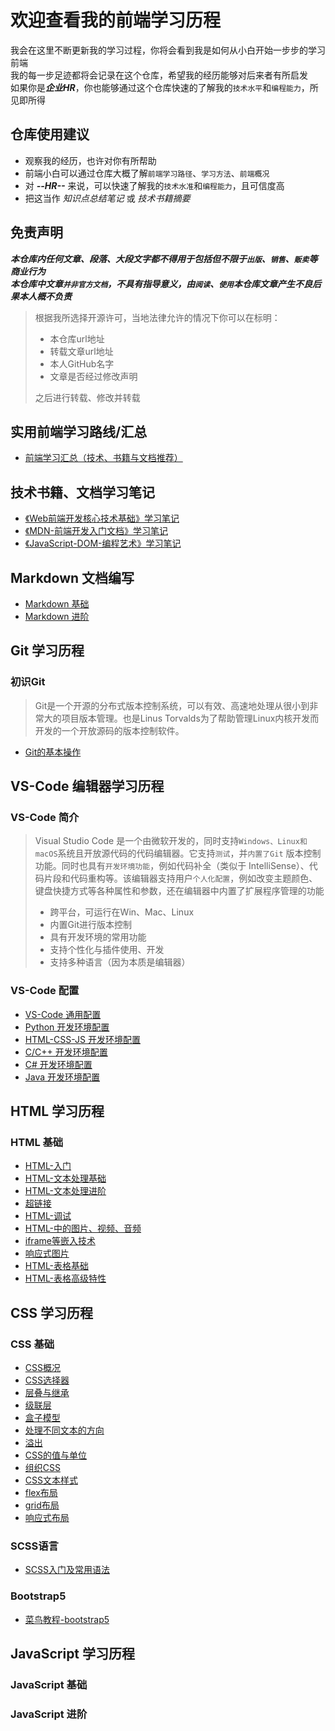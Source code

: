 # 欢迎查看我的前端学习历程

我会在这里不断更新我的学习过程，你将会看到我是如何从小白开始一步步的学习前端  
我的每一步足迹都将会记录在这个仓库，希望我的经历能够对后来者有所启发  
如果你是***企业HR***，你也能够通过这个仓库快速的了解我的`技术水平`和`编程能力`，所见即所得  

## 仓库使用建议

* 观察我的经历，也许对你有所帮助
* 前端小白可以通过仓库大概了解`前端学习路径`、`学习方法`、`前端概况`
* 对 ***--HR--*** 来说，可以快速了解我的`技术水准`和`编程能力`，且可信度高
* 把这当作 *知识点总结笔记* 或 *技术书籍摘要*

## 免责声明

***本仓库内任何文章、段落、大段文字都不得用于包括但不限于`出版`、`销售`、`贩卖`等商业行为***  
***本仓库中文章`并非官方文档`，不具有指导意义，由`阅读`、`使用`本仓库文章产生不良后果本人概不负责***
> 根据我所选择开源许可，当地法律允许的情况下你可以在标明：  
>
> * 本仓库url地址
> * 转载文章url地址
> * 本人GitHub名字
> * 文章是否经过修改声明  
>
> 之后进行转载、修改并转载  

## 实用前端学习路线/汇总

* [前端学习汇总（技术、书籍与文档推荐）](./Front-Learning-Route.md)

## 技术书籍、文档学习笔记

* [《Web前端开发核心技术基础》学习笔记](./技术书籍、文档学习笔记/《Web前端开发核心技术基础》学习笔记.md)
* [《MDN-前端开发入门文档》学习笔记](./技术书籍、文档学习笔记/《MDN-前端开发入门文档》学习笔记.md)
* [《JavaScript-DOM-编程艺术》学习笔记](./技术书籍、文档学习笔记/《JavaScript-DOM-编程艺术》学习笔记.md)

## Markdown 文档编写

* [Markdown 基础](./常用生产工具/Markdown/Markdown基础.md)
* [Markdown 进阶](./常用生产工具/Markdown/Markdown进阶.md)

## Git 学习历程

### 初识Git
>
> Git是一个开源的分布式版本控制系统，可以有效、高速地处理从很小到非常大的项目版本管理。也是Linus Torvalds为了帮助管理Linux内核开发而开发的一个开放源码的版本控制软件。

* [Git的基本操作](./常用生产工具/Git/Git的基本操作流程.md)

## VS-Code 编辑器学习历程

### VS-Code 简介
>
> Visual Studio Code 是一个由微软开发的，同时支持`Windows、Linux和macOS`系统且开放源代码的代码编辑器。它支持`测试`，并`内置了Git` 版本控制功能。同时也具有`开发环境功能`，例如代码补全（类似于 IntelliSense）、代码片段和代码重构等。该编辑器支持用户`个人化配置`，例如改变主题颜色、键盘快捷方式等各种属性和参数，还在编辑器中内置了扩展程序管理的功能
>
> * 跨平台，可运行在Win、Mac、Linux
> * 内置Git进行版本控制
> * 具有开发环境的常用功能
> * 支持个性化与插件使用、开发
> * 支持多种语言（因为本质是编辑器）

### VS-Code 配置

* [VS-Code 通用配置](./常用生产工具/VS-Code/VS-Code-常用配置.md)
* [Python 开发环境配置](./常用生产工具/VS-Code/VS-Code-Python配置.md)
* [HTML-CSS-JS 开发环境配置](./常用生产工具/VS-Code/VS-Code-HTML-CSS-JS配置.md)
* [C/C++ 开发环境配置](./常用生产工具/VS-Code/VS-Code-C-C++配置.md)
* [C# 开发环境配置](./常用生产工具/VS-Code/VS-Code-C＃配置.md)
* [Java 开发环境配置](./常用生产工具/VS-Code/VS-Code-Java配置.md)

## HTML 学习历程

### HTML 基础

* [HTML-入门](./《MDN-前端开发入门文档》/HTML-介绍.md/#html-入门)
* [HTML-文本处理基础](./《MDN-前端开发入门文档》/HTML-介绍.md/#html-文本处理基础)
* [HTML-文本处理进阶](./《MDN-前端开发入门文档》/HTML-介绍.md/#文本处理进阶)
* [超链接](./《MDN-前端开发入门文档》/HTML-介绍.md/#超链接)
* [HTML-调试](./《MDN-前端开发入门文档》/HTML-介绍.md/#html-调试)
* [HTML-中的图片、视频、音频](./《MDN-前端开发入门文档》/HTML-多媒体嵌入.md/#html-中的图片)
* [iframe等嵌入技术](./《MDN-前端开发入门文档》/HTML-多媒体嵌入.md/#objectiframe等其它嵌入技术)
* [响应式图片](./《MDN-前端开发入门文档》/HTML-多媒体嵌入.md/#响应式图片)
* [HTML-表格基础](./《MDN-前端开发入门文档》/HTML-表格.md/#html-表格基础)
* [HTML-表格高级特性](./《MDN-前端开发入门文档》/HTML-表格.md/#html-表格高级特性)

## CSS 学习历程

### CSS 基础

* [CSS概况](./《MDN-前端开发入门文档》/CSS介绍.md/#css概况)
* [CSS选择器](./《MDN-前端开发入门文档》/CSS构建基础.md/#css选择器)
* [层叠与继承](./《MDN-前端开发入门文档》/CSS构建基础.md/#层叠与继承)
* [级联层](./《MDN-前端开发入门文档》/CSS构建基础.md/#级联层)
* [盒子模型](./《MDN-前端开发入门文档》/CSS构建基础.md/#盒子模型)
* [处理不同文本的方向](./《MDN-前端开发入门文档》/CSS构建基础.md/#处理不同文本的方向)
* [溢出](./《MDN-前端开发入门文档》/CSS构建基础.md/#溢出)
* [CSS的值与单位](./《MDN-前端开发入门文档》/CSS构建基础.md/#css的值与单位)
* [组织CSS](./《MDN-前端开发入门文档》/CSS构建基础.md/#组织css)
* [CSS文本样式](./《MDN-前端开发入门文档》/CSS文本样式.md)
* [flex布局](./《MDN-前端开发入门文档》/CSS布局.md/#弹性盒子)
* [grid布局](./《MDN-前端开发入门文档》/CSS布局.md/#网格布局)
* [响应式布局](./《MDN-前端开发入门文档》/CSS布局.md/#响应式布局)

### SCSS语言

* [SCSS入门及常用语法](./CSS学习笔记/SCSS视频学习笔记.md)

### Bootstrap5

* [菜鸟教程-bootstrap5](./Bootstrap5学习笔记/菜鸟教程bootstrap5学习.md)

## JavaScript 学习历程

### JavaScript 基础

### JavaScript 进阶
